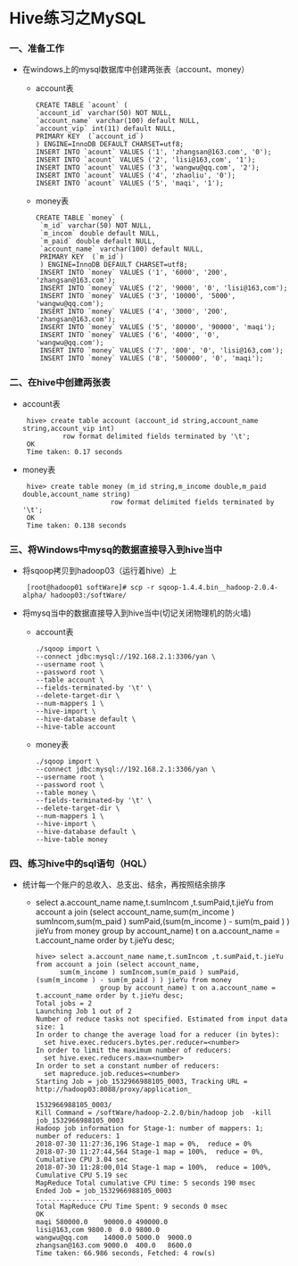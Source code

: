 # Hive练习之MySQL

### 一、准备工作

* 在windows上的mysql数据库中创建两张表（account、money）

  * account表
  
        CREATE TABLE `acount` (
        `account_id` varchar(50) NOT NULL,
        `account_name` varchar(100) default NULL,
        `account_vip` int(11) default NULL,
        PRIMARY KEY  (`account_id`)
        ) ENGINE=InnoDB DEFAULT CHARSET=utf8;
        INSERT INTO `acount` VALUES ('1', 'zhangsan@163.com', '0');
        INSERT INTO `acount` VALUES ('2', 'lisi@163,com', '1');
        INSERT INTO `acount` VALUES ('3', 'wangwu@qq.com', '2');
        INSERT INTO `acount` VALUES ('4', 'zhaoliu', '0');
        INSERT INTO `acount` VALUES ('5', 'maqi', '1');
        
  * money表
 
        CREATE TABLE `money` (
         `m_id` varchar(50) NOT NULL,
         `m_incom` double default NULL,
         `m_paid` double default NULL,
         `account_name` varchar(100) default NULL,
         PRIMARY KEY  (`m_id`)
         ) ENGINE=InnoDB DEFAULT CHARSET=utf8;
         INSERT INTO `money` VALUES ('1', '6000', '200', 'zhangsan@163.com');
         INSERT INTO `money` VALUES ('2', '9000', '0', 'lisi@163,com');
         INSERT INTO `money` VALUES ('3', '10000', '5000', 'wangwu@qq.com');
         INSERT INTO `money` VALUES ('4', '3000', '200', 'zhangsan@163.com');
         INSERT INTO `money` VALUES ('5', '80000', '90000', 'maqi');
         INSERT INTO `money` VALUES ('6', '4000', '0', 'wangwu@qq.com');
         INSERT INTO `money` VALUES ('7', '800', '0', 'lisi@163,com');
         INSERT INTO `money` VALUES ('8', '500000', '0', 'maqi');
 
### 二、在hive中创建两张表

* account表

       hive> create table account (account_id string,account_name string,account_vip int) 
                row format delimited fields terminated by '\t';      
       OK
       Time taken: 0.17 seconds

* money表

       hive> create table money (m_id string,m_income double,m_paid double,account_name string) 
                            row format delimited fields terminated by '\t';
       OK
       Time taken: 0.138 seconds

### 三、将Windows中mysq的数据直接导入到hive当中

* 将sqoop拷贝到hadoop03（运行着hive）上

       [root@hadoop01 softWare]# scp -r sqoop-1.4.4.bin__hadoop-2.0.4-alpha/ hadoop03:/softWare/

* 将mysq当中的数据直接导入到hive当中(切记关闭物理机的防火墙)

  * account表
  
        ./sqoop import \
        --connect jdbc:mysql://192.168.2.1:3306/yan \
        --username root \
        --password root \
        --table account \
        --fields-terminated-by '\t' \
        --delete-target-dir \
        --num-mappers 1 \
        --hive-import \
        --hive-database default \
        --hive-table account
  
  * money表

        ./sqoop import \
        --connect jdbc:mysql://192.168.2.1:3306/yan \
        --username root \
        --password root \
        --table money \
        --fields-terminated-by '\t' \
        --delete-target-dir \
        --num-mappers 1 \
        --hive-import \
        --hive-database default \
        --hive-table money

### 四、练习hive中的sql语句（HQL）

* 统计每一个账户的总收入、总支出、结余，再按照结余排序

     * select a.account_name name,t.sumIncom ,t.sumPaid,t.jieYu from account a join (select account_name,sum(m_income ) sumIncom,sum(m_paid ) sumPaid,(sum(m_income ) - sum(m_paid ) ) jieYu from money group by account_name) t on a.account_name = t.account_name order by t.jieYu desc;

           hive> select a.account_name name,t.sumIncom ,t.sumPaid,t.jieYu from account a join (select account_name,
                 sum(m_income ) sumIncom,sum(m_paid ) sumPaid,(sum(m_income ) - sum(m_paid ) ) jieYu from money 
                           group by account_name) t on a.account_name = t.account_name order by t.jieYu desc;
           Total jobs = 2
           Launching Job 1 out of 2
           Number of reduce tasks not specified. Estimated from input data size: 1
           In order to change the average load for a reducer (in bytes):
             set hive.exec.reducers.bytes.per.reducer=<number>
           In order to limit the maximum number of reducers:
             set hive.exec.reducers.max=<number>
           In order to set a constant number of reducers:
             set mapreduce.job.reduces=<number>
           Starting Job = job_1532966988105_0003, Tracking URL = http://hadoop03:8088/proxy/application_
                                                                                    1532966988105_0003/
           Kill Command = /softWare/hadoop-2.2.0/bin/hadoop job  -kill job_1532966988105_0003
           Hadoop job information for Stage-1: number of mappers: 1; number of reducers: 1
           2018-07-30 11:27:36,196 Stage-1 map = 0%,  reduce = 0%
           2018-07-30 11:27:44,564 Stage-1 map = 100%,  reduce = 0%, Cumulative CPU 3.04 sec
           2018-07-30 11:28:00,014 Stage-1 map = 100%,  reduce = 100%, Cumulative CPU 5.19 sec
           MapReduce Total cumulative CPU time: 5 seconds 190 msec
           Ended Job = job_1532966988105_0003
           ..................
           Total MapReduce CPU Time Spent: 9 seconds 0 msec
           OK
           maqi	580000.0	90000.0	490000.0
           lisi@163,com	9800.0	0.0	9800.0
           wangwu@qq.com	14000.0	5000.0	9000.0
           zhangsan@163.com	9000.0	400.0	8600.0
           Time taken: 66.986 seconds, Fetched: 4 row(s) 
